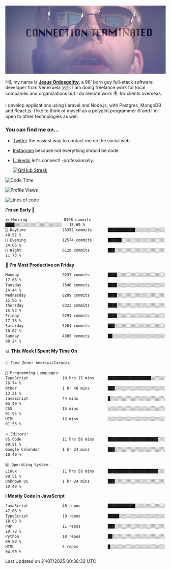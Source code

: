 ![hackers movie reference](./disconnected.jpg)

Hi!, my name is [**Jesus Ordosgoitty**](https://jodaz.dev), a 98' born guy full-stack software developer from Venezuela 🇻🇪. I am doing freelance work for local companies and organizations but I do remote work 🏝️ for clients overseas. 

I develop applications using Laravel and Node.js, with Postgres, MongoDB and React.js. I like to think of myself as a polyglot programmer 🌐 and I'm open to other technologies as well.

### You can find me on...

- [Twitter](https://twitter.com/jodaz_) the easiest way to contact me on the social web
- [Instagram](https://instagram.com/jodaz_) because not everything should be code
- [Linkedin](https://linkedin.com/in/jodaz) let's connect! -professionally.


    [![GitHub Streak](https://streak-stats.demolab.com?user=jodaz&theme=tokyonight)](https://git.io/streak-stats)

<!--START_SECTION:waka-->
![Code Time](http://img.shields.io/badge/Code%20Time-11%2C260%20hrs%2038%20mins-blue)

![Profile Views](http://img.shields.io/badge/Profile%20Views-0-blue)

![Lines of code](https://img.shields.io/badge/From%20Hello%20World%20I%27ve%20Written-84.0%20million%20lines%20of%20code-blue)

**I'm an Early 🐤** 

```text
🌞 Morning                8198 commits        ████░░░░░░░░░░░░░░░░░░░░░   15.69 % 
🌆 Daytime                25352 commits       ████████████░░░░░░░░░░░░░   48.52 % 
🌃 Evening                12574 commits       ██████░░░░░░░░░░░░░░░░░░░   24.06 % 
🌙 Night                  6128 commits        ███░░░░░░░░░░░░░░░░░░░░░░   11.73 % 
```
📅 **I'm Most Productive on Friday** 

```text
Monday                   9237 commits        ████░░░░░░░░░░░░░░░░░░░░░   17.68 % 
Tuesday                  7546 commits        ████░░░░░░░░░░░░░░░░░░░░░   14.44 % 
Wednesday                8289 commits        ████░░░░░░░░░░░░░░░░░░░░░   15.86 % 
Thursday                 8323 commits        ████░░░░░░░░░░░░░░░░░░░░░   15.93 % 
Friday                   9291 commits        ████░░░░░░░░░░░░░░░░░░░░░   17.78 % 
Saturday                 5261 commits        ███░░░░░░░░░░░░░░░░░░░░░░   10.07 % 
Sunday                   4305 commits        ██░░░░░░░░░░░░░░░░░░░░░░░   08.24 % 
```


📊 **This Week I Spent My Time On** 

```text
🕑︎ Time Zone: America/Caracas

💬 Programming Languages: 
TypeScript               10 hrs 15 mins      ███████████████████░░░░░░   76.74 % 
Other                    1 hr 46 mins        ███░░░░░░░░░░░░░░░░░░░░░░   13.31 % 
JavaScript               44 mins             █░░░░░░░░░░░░░░░░░░░░░░░░   05.49 % 
CSS                      15 mins             ░░░░░░░░░░░░░░░░░░░░░░░░░   01.95 % 
HTML                     12 mins             ░░░░░░░░░░░░░░░░░░░░░░░░░   01.53 % 

🔥 Editors: 
VS Code                  11 hrs 58 mins      ██████████████████████░░░   89.51 % 
Google Calendar          1 hr 24 mins        ███░░░░░░░░░░░░░░░░░░░░░░   10.49 % 

💻 Operating System: 
Linux                    11 hrs 58 mins      ██████████████████████░░░   89.51 % 
Unknown OS               1 hr 24 mins        ███░░░░░░░░░░░░░░░░░░░░░░   10.49 % 
```

**I Mostly Code in JavaScript** 

```text
JavaScript               48 repos            ████████████░░░░░░░░░░░░░   47.06 % 
TypeScript               19 repos            █████░░░░░░░░░░░░░░░░░░░░   18.63 % 
PHP                      11 repos            ███░░░░░░░░░░░░░░░░░░░░░░   10.78 % 
Python                   10 repos            ██░░░░░░░░░░░░░░░░░░░░░░░   09.80 % 
HTML                     5 repos             █░░░░░░░░░░░░░░░░░░░░░░░░   04.90 % 
```




 Last Updated on 21/07/2025 00:38:32 UTC
<!--END_SECTION:waka-->
